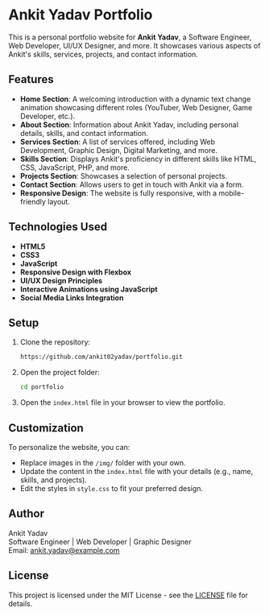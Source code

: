 # Ankit Yadav Portfolio

This is a personal portfolio website for **Ankit Yadav**, a Software Engineer, Web Developer, UI/UX Designer, and more. It showcases various aspects of Ankit's skills, services, projects, and contact information.

## Features

- **Home Section**: A welcoming introduction with a dynamic text change animation showcasing different roles (YouTuber, Web Designer, Game Developer, etc.).
- **About Section**: Information about Ankit Yadav, including personal details, skills, and contact information.
- **Services Section**: A list of services offered, including Web Development, Graphic Design, Digital Marketing, and more.
- **Skills Section**: Displays Ankit's proficiency in different skills like HTML, CSS, JavaScript, PHP, and more.
- **Projects Section**: Showcases a selection of personal projects.
- **Contact Section**: Allows users to get in touch with Ankit via a form.
- **Responsive Design**: The website is fully responsive, with a mobile-friendly layout.

## Technologies Used

- **HTML5**
- **CSS3**
- **JavaScript**
- **Responsive Design with Flexbox**
- **UI/UX Design Principles**
- **Interactive Animations using JavaScript**
- **Social Media Links Integration**

## Setup

1. Clone the repository:
    ```bash
    https://github.com/ankit02yadav/portfolio.git
    ```

2. Open the project folder:
    ```bash
    cd portfolio
    ```

3. Open the `index.html` file in your browser to view the portfolio.


## Customization

To personalize the website, you can:

- Replace images in the `/img/` folder with your own.
- Update the content in the `index.html` file with your details (e.g., name, skills, and projects).
- Edit the styles in `style.css` to fit your preferred design.

## Author

Ankit Yadav  
Software Engineer | Web Developer | Graphic Designer  
Email: ankit.yadav@example.com

## License

This project is licensed under the MIT License - see the [LICENSE](LICENSE) file for details.
